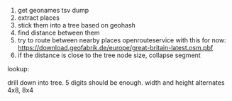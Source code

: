 


1. get geonames tsv dump
2. extract places
3. stick them into a tree based on geohash
4. find distance between them
5. try to route between nearby places
   openrouteservice with this for now:
   https://download.geofabrik.de/europe/great-britain-latest.osm.pbf
6. if the distance is close to the tree node size, collapse segment


lookup:

drill down into tree.
5 digits should be enough.
width and height alternates 4x8, 8x4

